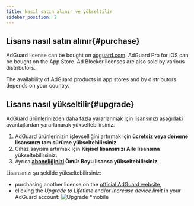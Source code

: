 ```yaml
---
title: Nasıl satın alınır ve yükseltilir
sidebar_position: 2
---
```


## Lisans nasıl satın alınır{#purchase}

AdGuard license can be bought on [adguard.com](https://adguard.com/license.html). AdGuard Pro for iOS can be bought on the App Store. Ad Blocker licenses are also sold by various distributors.

The availability of AdGuard products in app stores and by distributors depends on your country.

## Lisans nasıl yükseltilir{#upgrade}

AdGuard ürünlerinizden daha fazla yararlanmak için lisansınızı aşağıdaki avantajlardan yararlanarak yükseltebilirsiniz.

1. AdGuard ürünlerinizin işlevselliğini artırmak için **ücretsiz veya deneme lisansınızı tam sürüme yükseltebilirsiniz**.
2. Cihaz sayısını artırmak için **Kişisel lisansınızı Aile lisansına** yükseltebilirsiniz.
3. Ayrıca **[aboneliğinizi](../what-is) Ömür Boyu lisansa yükseltebilirsiniz**.

Lisansınızı şu şekilde yükseltebilirsiniz:
  * purchasing another license on the [official AdGuard website](https://adguard.com),
  * clicking the *Upgrade to Lifetime* and/or *Increase device limit* in your AdGuard account: ![Upgrade *mobile](https://cdn.adtidy.org/content/kb/ad_blocker/general/newaccount-upgrade.png)
